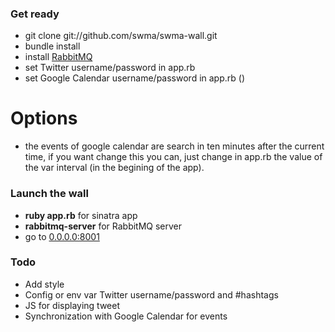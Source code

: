 ### Get ready

* git clone git://github.com/swma/swma-wall.git
* bundle install
* install [RabbitMQ](http://www.rabbitmq.com/) 
* set Twitter username/password in app.rb 
* set Google Calendar username/password in app.rb ()

# Options
* the events of google calendar are search in ten minutes after the current time, if you want change this you can,
  just change in app.rb the value of the var interval (in the begining of the app).

### Launch the wall

* __ruby app.rb__ for sinatra app
* __rabbitmq-server__ for RabbitMQ server 
* go to [0.0.0.0:8001](http://0.0.0.0:8001)

### Todo

* Add style 
* Config or env var Twitter username/password and #hashtags
* JS for displaying tweet
* Synchronization with Google Calendar for events